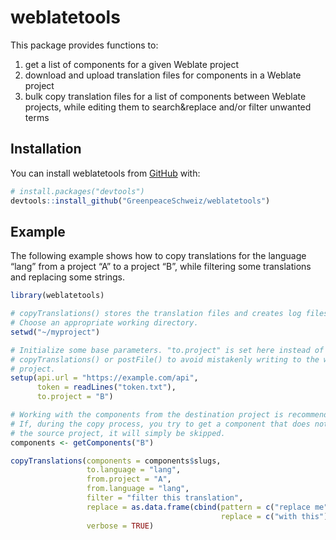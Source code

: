 
<!-- README.md is generated from README.Rmd. Please edit that file -->

# weblatetools

<!-- badges: start -->
<!-- badges: end -->

This package provides functions to:

1.  get a list of components for a given Weblate project
2.  download and upload translation files for components in a Weblate
    project
3.  bulk copy translation files for a list of components between Weblate
    projects, while editing them to search&replace and/or filter
    unwanted terms

## Installation

You can install weblatetools from [GitHub](https://github.com/) with:

``` r
# install.packages("devtools")
devtools::install_github("GreenpeaceSchweiz/weblatetools")
```

## Example

The following example shows how to copy translations for the language
“lang” from a project “A” to a project “B”, while filtering some
translations and replacing some strings.

``` r
library(weblatetools)

# copyTranslations() stores the translation files and creates log files.
# Choose an appropriate working directory. 
setwd("~/myproject")

# Initialize some base parameters. "to.project" is set here instead of in 
# copyTranslations() or postFile() to avoid mistakenly writing to the wrong 
# project.
setup(api.url = "https://example.com/api",
      token = readLines("token.txt"),
      to.project = "B")

# Working with the components from the destination project is recommended.
# If, during the copy process, you try to get a component that does not exist in
# the source project, it will simply be skipped.
components <- getComponents("B")

copyTranslations(components = components$slugs,
                 to.language = "lang",
                 from.project = "A",
                 from.language = "lang",
                 filter = "filter this translation",
                 replace = as.data.frame(cbind(pattern = c("replace me"),
                                               replace = c("with this"))),
                 verbose = TRUE)
```
